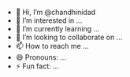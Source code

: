 - 👋 Hi, I’m @chandhinidad
- 👀 I’m interested in ...
- 🌱 I’m currently learning ...
- 💞️ I’m looking to collaborate on ...
- 📫 How to reach me ...
- 😄 Pronouns: ...
- ⚡ Fun fact: ...

<!---
chandhinidad/chandhinidad is a ✨ special ✨ repository because its `README.md` (this file) appears on your GitHub profile.
You can click the Preview link to take a look at your changes.
--->
